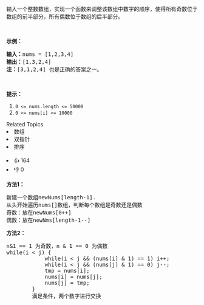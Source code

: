 <p>输入一个整数数组，实现一个函数来调整该数组中数字的顺序，使得所有奇数位于数组的前半部分，所有偶数位于数组的后半部分。</p>

<p>&nbsp;</p>

<p><strong>示例：</strong></p>

<pre>
<strong>输入：</strong>nums =&nbsp;[1,2,3,4]
<strong>输出：</strong>[1,3,2,4] 
<strong>注：</strong>[3,1,2,4] 也是正确的答案之一。</pre>

<p>&nbsp;</p>

<p><strong>提示：</strong></p>

<ol>
	<li><code>0 &lt;= nums.length &lt;= 50000</code></li>
	<li><code>0 &lt;= nums[i] &lt;= 10000</code></li>
</ol>
<div><div>Related Topics</div><div><li>数组</li><li>双指针</li><li>排序</li></div></div><br><div><li>👍 164</li><li>👎 0</li></div>


<p><strong>方法1：</strong></p>

<pre>
新建一个数组newNums[length-1].
从头开始遍历nums[]数组，判断每个数组是奇数还是偶数
奇数：放在newNums[0++]
偶数：放在newNms[length-1--]
</pre>


<p><strong>方法2：</strong></p>

<pre>
n&1 == 1 为奇数，n & 1 == 0 为偶数
while(i < j) {
            while(i < j && (nums[i] & 1) == 1) i++;
            while(i < j && (nums[j] & 1) == 0) j--;
            tmp = nums[i];
            nums[i] = nums[j];
            nums[j] = tmp;
        }
        满足条件，两个数字进行交换
</pre>

